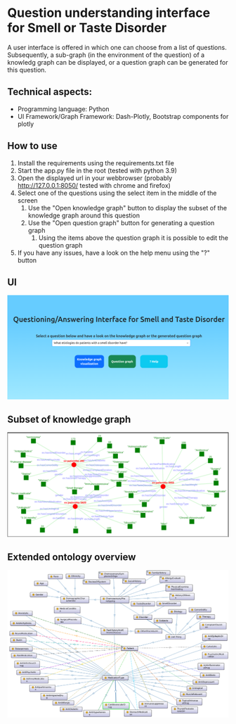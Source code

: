 # Question understanding interface for Smell or Taste Disorder

A user interface is offered in which one can choose from a list of questions. Subsequently, a sub-graph (in the environment of the question) of a knowledg graph can be displayed, or a question graph can be generated for this question.

## Technical aspects:
* Programming language: Python
* UI Framework/Graph Framework: Dash-Plotly, Bootstrap components for plotly


## How to use
1. Install the requirements using the requirements.txt file
2. Start the app.py file in the root (tested with python 3.9)
3. Open the displayed url in your webbrowser (probably http://127.0.0.1:8050/ tested with chrome and firefox)
4. Select one of the questions using the select item in the middle of the screen
   1. Use the "Open knowledge graph" button to display the subset of the knowledge graph around this question
   2. Use the "Open question graph" button for generating a question graph
      1. Using the items above the question graph it is possible to edit the question graph
5. If you have any issues, have a look on the help menu using the "?" button

## UI
![](/screenshots/Ui.png)

## Subset of knowledge graph
![](/screenshots/subset-kg.png)

## Extended ontology overview
![](/screenshots/Extended-ontology-overview.png)
